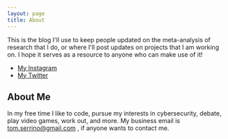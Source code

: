 ```yaml
---
layout: page
title: About
---
```


<p class="message">
  This is the blog I'll use to keep people updated on the meta-analysis of research that I do, or where I'll post updates on projects that I am working on. I hope it serves as a resource to anyone who can make use of it!
</p>



* [My Instagram](https://www.instagram.com/tomserrino/)
* [My Twitter](https://twitter.com/tommyserrino)

## About Me

In my free time I like to code, pursue my interests in cybersecurity, debate, play video games, work out, and more. My business email is tom.serrino@gmail.com , if anyone wants to contact me.
